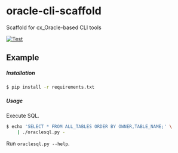oracle-cli-scaffold
===================

Scaffold for cx_Oracle-based CLI tools

[![Test](https://github.com/dceoy/oracle-cli-scaffold/actions/workflows/test.yml/badge.svg)](https://github.com/dceoy/oracle-cli-scaffold/actions/workflows/test.yml)

Example
-------

##### Installation

```sh
$ pip install -r requirements.txt
```

##### Usage

Execute SQL.

```sh
$ echo 'SELECT * FROM ALL_TABLES ORDER BY OWNER,TABLE_NAME;' \
    | ./oraclesql.py -
```

Run `oraclesql.py --help`.
